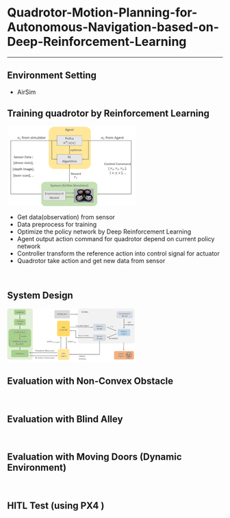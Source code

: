 # Quadrotor-Motion-Planning-for-Autonomous-Navigation-based-on-Deep-Reinforcement-Learning
----

## Environment Setting
- AirSim

## Training quadrotor by Reinforcement Learning 
<img src="https://github.com/Zong-Xi/Quadrotor-Motion-Planning-for-Autonomous-Navigation-based-on-Deep-Reinforcement-Learning/blob/main/picture/rl_env_agent1.png" width="300" alt="RL_graph"/>

- Get data(observation) from sensor 
- Data preprocess for training
- Optimize the policy network by Deep Reinforcement Learning
- Agent output action command for quadrotor depend on current policy network
- Controller transform the reference action into control signal for actuator  
- Quadrotor take action and get new data from sensor 

<br>

## System Design
<img src="https://github.com/Zong-Xi/Quadrotor-Motion-Planning-for-Autonomous-Navigation-based-on-Deep-Reinforcement-Learning/blob/main/picture/system_design.png" width="300" alt="System_Design"/>

<br>

## Evaluation with Non-Convex Obstacle

<br>

## Evaluation with Blind Alley

<br>

## Evaluation with Moving Doors (Dynamic Environment)

<br>

## HITL Test (using PX4 )
